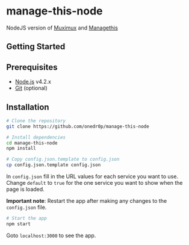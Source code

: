 # manage-this-node

NodeJS version of [Muximux](https://github.com/mescon/Muximux/) and [Managethis](https://github.com/Tenzinn3/Managethis)

Getting Started
---------------

## Prerequisites
- [Node.js](http://nodejs.org) v4.2.x
- [Git](https://git-scm.com/downloads) (optional)

## Installation

```bash
# Clone the repository
git clone https://github.com/onedr0p/manage-this-node
```

```bash
# Install dependencies
cd manage-this-node
npm install
```

```bash
# Copy config.json.template to config.json
cp config.json.template config.json
```

In `config.json` fill in the URL values for each service you want to use.
Change `default` to `true` for the one service you want to show when the page is loaded.

**Important note**: Restart the app after making any changes to the `config.json` file.

```bash
# Start the app
npm start
```

Goto `localhost:3000` to see the app.
